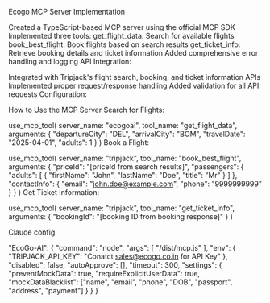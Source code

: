 Ecogo  MCP Server Implementation

Created a TypeScript-based MCP server using the official MCP SDK
Implemented three tools:
get_flight_data: Search for available flights
book_best_flight: Book flights based on search results
get_ticket_info: Retrieve booking details and ticket information
Added comprehensive error handling and logging
API Integration:

Integrated with Tripjack's flight search, booking, and ticket information APIs
Implemented proper request/response handling
Added validation for all API requests
Configuration:


How to Use the MCP Server
Search for Flights:

use_mcp_tool(
  server_name: "ecogoai",
  tool_name: "get_flight_data",
  arguments: {
    "departureCity": "DEL",
    "arrivalCity": "BOM",
    "travelDate": "2025-04-01",
    "adults": 1
  }
)
Book a Flight:

use_mcp_tool(
  server_name: "tripjack",
  tool_name: "book_best_flight",
  arguments: {
    "priceId": "[priceId from search results]",
    "passengers": {
      "adults": [
        {
          "firstName": "John",
          "lastName": "Doe",
          "title": "Mr"
        }
      ]
    },
    "contactInfo": {
      "email": "john.doe@example.com",
      "phone": "9999999999"
    }
  }
)
Get Ticket Information:

use_mcp_tool(
  server_name: "tripjack",
  tool_name: "get_ticket_info",
  arguments: {
    "bookingId": "[booking ID from booking response]"
  }
)

Claude config 

"EcoGo-AI": {
      "command": "node",
      "args": [
        "/dist/mcp.js"
      ],
      "env": {
        "TRIPJACK_API_KEY": "Conatct sales@ecogo.co.in for API Key"
      },
      "disabled": false,
      "autoApprove": [],
      "timeout": 300,
      "settings": {
        "preventMockData": true,
        "requireExplicitUserData": true,
        "mockDataBlacklist": ["name", "email", "phone", "DOB", "passport", "address", "payment"]
      }
    }
  }
